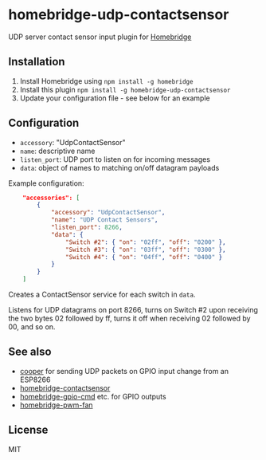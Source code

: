 # homebridge-udp-contactsensor

UDP server contact sensor input plugin for [Homebridge](https://github.com/nfarina/homebridge)

## Installation
1.	Install Homebridge using `npm install -g homebridge`
2.	Install this plugin `npm install -g homebridge-udp-contactsensor`
3.	Update your configuration file - see below for an example

## Configuration
* `accessory`: "UdpContactSensor"
* `name`: descriptive name
* `listen_port`: UDP port to listen on for incoming messages
* `data`: object of names to matching on/off datagram payloads

Example configuration:

```json
    "accessories": [
        {
            "accessory": "UdpContactSensor",
            "name": "UDP Contact Sensors",
            "listen_port": 8266,
            "data": {
                "Switch #2": { "on": "02ff", "off": "0200" },
                "Switch #3": { "on": "03ff", "off": "0300" },
                "Switch #4": { "on": "04ff", "off": "0400" }
            }
        }
    ]
```

Creates a ContactSensor service for each switch in `data`.

Listens for UDP datagrams on port 8266, turns on Switch #2 upon receiving
the two bytes 02 followed by ff, turns it off when receiving 02 followed by 00,
and so on.

## See also

* [cooper](https://github.com/rxseger/cooper) for sending UDP packets on GPIO input change from an ESP8266
* [homebridge-contactsensor](https://github.com/rxseger/homebridge-contactsensor)
* [homebridge-gpio-cmd](https://github.com/rxseger/homebridge-gpio-cmd) etc. for GPIO outputs
* [homebridge-pwm-fan](https://github.com/rxseger/homebridge-pwm-fan)

## License

MIT

